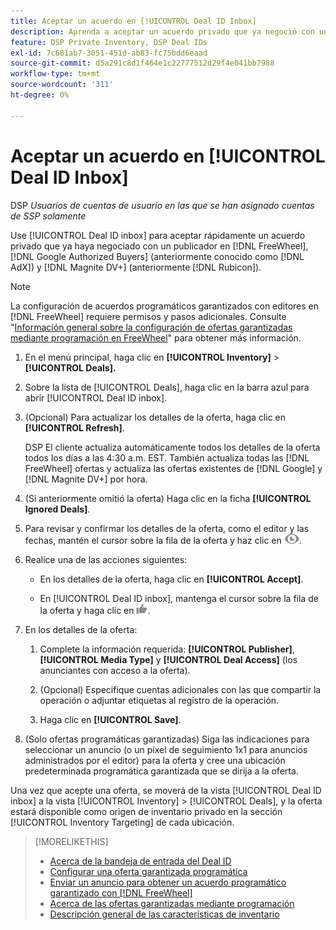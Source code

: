 ```yaml
---
title: Aceptar un acuerdo en [!UICONTROL Deal ID Inbox]
description: Aprenda a aceptar un acuerdo privado que ya negoció con un publicador el  [!DNL FreeWheel], [!DNL Google Authorized Buyers]  (anteriormente conocido como  [!DNL AdX]), and [!DNL Magnite DV+] (anteriormente  [!DNL Rubicon]) mediante la Bandeja de entrada de Deal ID.
feature: DSP Private Inventory, DSP Deal IDs
exl-id: 7c681ab7-3051-451d-ab83-fc75bdd6eaad
source-git-commit: d5a291c8d1f464e1c22777512d29f4e041bb7988
workflow-type: tm+mt
source-wordcount: '311'
ht-degree: 0%

---
```


# Aceptar un acuerdo en [!UICONTROL Deal ID Inbox]

DSP *Usuarios de cuentas de usuario en las que se han asignado cuentas de SSP solamente*

Use [!UICONTROL Deal ID inbox] para aceptar rápidamente un acuerdo privado que ya haya negociado con un publicador en [!DNL FreeWheel], [!DNL Google Authorized Buyers] (anteriormente conocido como [!DNL AdX]) y [!DNL Magnite DV+] (anteriormente [!DNL Rubicon]).

>[!NOTE]
>
>La configuración de acuerdos programáticos garantizados con editores en [!DNL FreeWheel] requiere permisos y pasos adicionales. Consulte &quot;[Información general sobre la configuración de ofertas garantizadas mediante programación en FreeWheel](freewheel-overview.md)&quot; para obtener más información.

1. En el menú principal, haga clic en **[!UICONTROL Inventory]** > **[!UICONTROL Deals].**

1. Sobre la lista de [!UICONTROL Deals], haga clic en la barra azul para abrir [!UICONTROL Deal ID inbox].

1. (Opcional) Para actualizar los detalles de la oferta, haga clic en **[!UICONTROL Refresh]**.

   DSP El cliente actualiza automáticamente todos los detalles de la oferta todos los días a las 4:30 a.m. EST. También actualiza todas las [!DNL FreeWheel] ofertas y actualiza las ofertas existentes de [!DNL Google] y [!DNL Magnite DV+] por hora.

1. (Si anteriormente omitió la oferta) Haga clic en la ficha **[!UICONTROL Ignored Deals]**.

1. Para revisar y confirmar los detalles de la oferta, como el editor y las fechas, mantén el cursor sobre la fila de la oferta y haz clic en ![Revisar](/help/dsp/assets/review.png).

1. Realice una de las acciones siguientes:

   * En los detalles de la oferta, haga clic en **[!UICONTROL Accept]**.

   * En [!UICONTROL Deal ID inbox], mantenga el cursor sobre la fila de la oferta y haga clic en ![Aceptar](/help/dsp/assets/accept.png).

1. En los detalles de la oferta:
   1. Complete la información requerida: **[!UICONTROL Publisher]**, **[!UICONTROL Media Type]** y **[!UICONTROL Deal Access]** (los anunciantes con acceso a la oferta).
   1. (Opcional) Especifique cuentas adicionales con las que compartir la operación o adjuntar etiquetas al registro de la operación.

   1. Haga clic en **[!UICONTROL Save]**.

1. (Solo ofertas programáticas garantizadas) Siga las indicaciones para seleccionar un anuncio (o un píxel de seguimiento 1x1 para anuncios administrados por el editor) para la oferta y cree una ubicación predeterminada programática garantizada que se dirija a la oferta.

Una vez que acepte una oferta, se moverá de la vista [!UICONTROL Deal ID inbox] a la vista [!UICONTROL Inventory] > [!UICONTROL Deals], y la oferta estará disponible como origen de inventario privado en la sección [!UICONTROL Inventory Targeting] de cada ubicación.

>[!MORELIKETHIS]
>
>* [Acerca de la bandeja de entrada del Deal ID](deal-id-inbox-about.md)
>* [Configurar una oferta garantizada programática](programmatic-guaranteed-set-up.md)
>* [Enviar un anuncio para obtener un acuerdo programático garantizado con [!DNL FreeWheel]](freewheel-submit.md)
>* [Acerca de las ofertas garantizadas mediante programación](programmatic-guaranteed-about.md)
>* [Descripción general de las características de inventario](inventory-overview.md)
